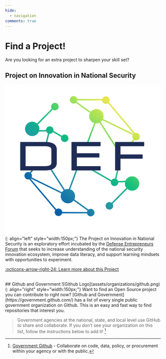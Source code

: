 ```yaml
---
hide:
  - navigation
comments: true
---
```


# Find a Project!

Are you looking for an extra project to sharpen your skill set? 

## Project on Innovation in National Security
![DEF Logo](assets/organizations/def.png){: align="left" style="width:150px;"}
The Project on Innovation in National Security is an exploratory effort incubated by the [Defense Entrepreneurs Forum](https://www.def.org/) that seeks to increase understanding of the national security innovation ecosystem, improve data literacy, and support learning mindsets with opportunities to experiment.

[:octicons-arrow-right-24: Learn more about this Project](https://www.nationalsecurityinnovation.org/)

</br>
## Github and Government
![Github Logo](assets/organizations/github.png){: align="right" style="width:150px;"}
Want to find an Open Source project you can contribute to right now? [Github and Government](https://government.github.com/) has a list of every single public government organization on Github. This is an easy and fast way to find repositories that interest you.

> Government agencies at the national, state, and local level use GitHub to share and collaborate. If you don't see your organization on this list, follow the instructions below to add it! [^1]


[^1]: [Government Github](https://government.github.com/) - Collaborate on code, data, policy, or procurement within your agency or with the public.